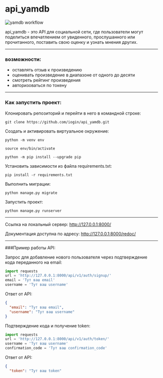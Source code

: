 # api_yamdb
![yamdb workflow](https://github.com/korann18/yamdb_final/workflows/yamdb_workflow/badge.svg)

api_yamdb - это API для социальной сети, где пользователи могут поделиться впечатлением от увиденного, прослушанного или прочитанного, поставить свою оценку и узнать мнения других. 
***
### возможности:
* оставлять отзыв к произведению
* оценивать произведение в диапазоне от одного до десяти 
* смотреть рейтинг произведения
* авторизоваться по токену
*** 
### Как запустить проект:

Клонировать репозиторий и перейти в него в командной строке:

```
git clone https://github.com/iogin/api_yamdb.git
```

Cоздать и активировать виртуальное окружение:

```
python -m venv env
```

```
source env/bin/activate
```

```
python -m pip install --upgrade pip
```

Установить зависимости из файла requirements.txt:

```
pip install -r requirements.txt
```

Выполнить миграции:

```
python manage.py migrate
```

Запустить проект:

```
python manage.py runserver
```
***
Ссылка на локальный сервер:
http://127.0.0.1:8000/

Документация доступна по адресу:
http://127.0.0.1:8000/redoc/
***
###Пример работы API:

Запрос для добавление нового пользователя через подтверждение кода переданного на email:
```python
import requests
url = 'http://127.0.0.1:8000/api/v1/auth/signup/'
email = 'Тут ваш email'
username = 'Тут ваш username'
```
Ответ от API:
```json
{
  "email": "Тут ваш email", 
  "username": "Тут ваш username"
}
```
Подтверждение кода и получение token:
```python
import requests
url = 'http://127.0.0.1:8000/api/v1/auth/token/'
username = 'Тут ваш username'
confirmation_code = 'Тут ваш confirmation_code'
```
Ответ от API:
```json
{
  "token": "Тут ваш token"

